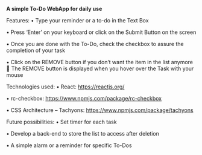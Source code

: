 <b>A simple To-Do WebApp for daily use</b>

Features:
•	Type your reminder or a to-do in the Text Box

•	Press ‘Enter’ on your keyboard or click on the Submit Button on the screen

•	Once you are done with the To-Do, check the checkbox to assure the completion of your task

•	Click on the REMOVE button if you don’t want the item in the list anymore
		The REMOVE button is displayed when you hover over the Task with your mouse

Technologies used:
•	React: https://reactjs.org/

•	rc-checkbox: https://www.npmjs.com/package/rc-checkbox

•	CSS Architecture – Tachyons: https://www.npmjs.com/package/tachyons

Future possibilities:
•	Set timer for each task

•	Develop a back-end to store the list to access after deletion

•	A simple alarm or a reminder for specific To-Dos

